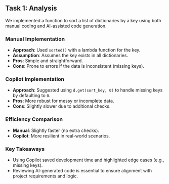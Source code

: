 ## Task 1: Analysis

We implemented a function to sort a list of dictionaries by a key using both manual coding and AI-assisted code generation.

### Manual Implementation  
- **Approach**: Used `sorted()` with a lambda function for the key.  
- **Assumption**: Assumes the key exists in all dictionaries.  
- **Pros**: Simple and straightforward.  
- **Cons**: Prone to errors if the data is inconsistent (missing keys).  

### Copilot Implementation  
- **Approach**: Suggested using `d.get(sort_key, 0)` to handle missing keys by defaulting to `0`.  
- **Pros**: More robust for messy or incomplete data.  
- **Cons**: Slightly slower due to additional checks.  

### Efficiency Comparison  
- **Manual**: Slightly faster (no extra checks).  
- **Copilot**: More resilient in real-world scenarios.  

### Key Takeaways  
- Using Copilot saved development time and highlighted edge cases (e.g., missing keys).  
- Reviewing AI-generated code is essential to ensure alignment with project requirements and logic.  

